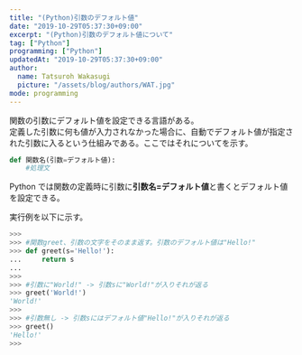 ```yaml
---
title: "(Python)引数のデフォルト値"
date: "2019-10-29T05:37:30+09:00"
excerpt: "(Python)引数のデフォルト値について"
tag: ["Python"]
programming: ["Python"]
updatedAt: "2019-10-29T05:37:30+09:00"
author:
  name: Tatsuroh Wakasugi
  picture: "/assets/blog/authors/WAT.jpg"
mode: programming
---
```


関数の引数にデフォルト値を設定できる言語がある。  
定義した引数に何も値が入力されなかった場合に、自動でデフォルト値が指定された引数に入るという仕組みである。ここではそれについてを示す。

<div class="note_content_by_programming_language" id="note_content_Python">

```python
def 関数名(引数=デフォルト値):
    #処理文
```

Python では関数の定義時に引数に**引数名=デフォルト値**と書くとデフォルト値を設定できる。

実行例を以下に示す。

```python
>>>
>>> #関数greet、引数の文字をそのまま返す。引数のデフォルト値は"Hello!"
>>> def greet(s='Hello!'):
...     return s
...
>>>
>>> #引数に"World!" -> 引数sに"World!"が入りそれが返る
>>> greet('World!')
'World!'
>>>
>>> #引数無し -> 引数sにはデフォルト値"Hello!"が入りそれが返る
>>> greet()
'Hello!'
>>>
```

</div>
